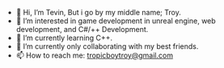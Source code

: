 - 👋 Hi, I’m Tevin, But i go by my middle name; Troy.
- 👀 I’m interested in game development in unreal engine, web development, and C#/++ Development.
- 🌱 I’m currently learning C++.
- 💞️ I’m currently only collaborating with my best friends.
- 📫 How to reach me: tropicboytroy@gmail.com

<!---
TropicTroy/TropicTroy is a ✨ special ✨ repository because its `README.md` (this file) appears on your GitHub profile.
You can click the Preview link to take a look at your changes.
--->
